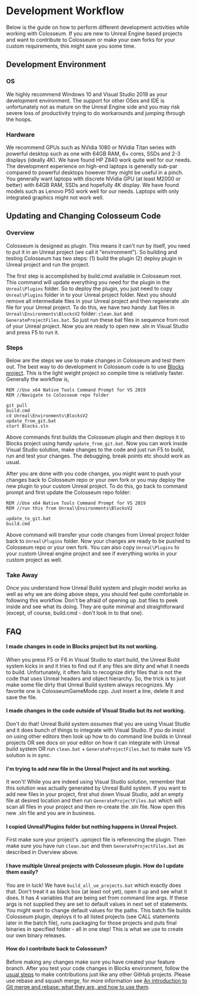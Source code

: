 # Development Workflow

Below is the guide on how to perform different development activities while working with Colosseum. If you are new to Unreal Engine based projects and want to contribute to Colosseum or make your own forks for your custom requirements, this might save you some time.

## Development Environment
### OS
We highly recommend Windows 10 and Visual Studio 2019 as your development environment. The support for other OSes and IDE is unfortunately not as mature on the Unreal Engine side and you may risk severe loss of productivity trying to do workarounds and jumping through the hoops.

### Hardware
We recommend GPUs such as NVidia 1080 or NVidia Titan series with powerful desktop such as one with 64GB RAM, 6+ cores, SSDs and 2-3 displays (ideally 4K). We have found HP Z840 work quite well for our needs. The development experience on high-end laptops is generally sub-par compared to powerful desktops however they might be useful in a pinch. You generally want laptops with discrete NVidia GPU (at least M2000 or better) with 64GB RAM, SSDs and hopefully 4K display. We have found models such as Lenovo P50 work well for our needs. Laptops with only integrated graphics might not work well.

## Updating and Changing Colosseum Code

### Overview
Colosseum is designed as plugin. This means it can't run by itself, you need to put it in an Unreal project (we call it "environment"). So building and testing Colosseum has two steps: (1) build the plugin (2) deploy plugin in Unreal project and run the project. 

The first step is accomplished by build.cmd available in Colosseum root. This command will update everything you need for the plugin in the `Unreal\Plugins` folder. So to deploy the plugin, you just need to copy `Unreal\Plugins` folder in to your Unreal project folder. Next you should remove all  intermediate files in your Unreal project and then regenerate .sln file for your Unreal project. To do this, we have two handy .bat files in `Unreal\Environments\BlocksV2` folder: `clean.bat` and `GenerateProjectFiles.bat`. So just run these bat files in sequence from root of your Unreal project. Now you are ready to open new .sln in Visual Studio and press F5 to run it.

### Steps
Below are the steps we use to make changes in Colosseum and test them out. The best way to do development in Colosseum code is to use [Blocks project](unreal_blocks.md). This is the light weight project so compile time is relatively faster. Generally the workflow is,

```
REM //Use x64 Native Tools Command Prompt for VS 2019
REM //Navigate to Colosseum repo folder

git pull                          
build.cmd                        
cd Unreal\Environments\BlocksV2      
update_from_git.bat
start Blocks.sln
```

Above commands first builds the Colosseum plugin and then deploys it to Blocks project using handy `update_from_git.bat`. Now you can work inside Visual Studio solution, make changes to the code and just run F5 to build, run and test your changes. The debugging, break points etc should work as usual. 

After you are done with you code changes, you might want to push your changes back to Colosseum repo or your own fork or you may deploy the new plugin to your custom Unreal project. To do this, go back to command prompt and first update the Colosseum repo folder:


```
REM //Use x64 Native Tools Command Prompt for VS 2019
REM //run this from Unreal\Environments\BlocksV2

update_to_git.bat
build.cmd
```

Above command will transfer your code changes from Unreal project folder back to `Unreal\Plugins` folder. Now your changes are ready to be pushed to Colosseum repo or your own fork. You can also copy `Unreal\Plugins` to your custom Unreal engine project and see if everything works in your custom project as well.

### Take Away
 Once you understand how Unreal Build system and plugin model works as well as why we are doing above steps, you should feel quite comfortable in following this workflow. Don't be afraid of opening up .bat files to peek inside and see what its doing. They are quite minimal and straightforward (except, of course, build.cmd - don't look in to that one).

## FAQ

#### I made changes in code in Blocks project but its not working.
When you press F5 or F6 in Visual Studio to start build, the Unreal Build system kicks in and it tries to find out if any files are dirty and what it needs to build. Unfortunately, it often fails to recognize dirty files that is not the code that uses Unreal headers and object hierarchy. So, the trick is to just make some file dirty that Unreal Build system always recognizes. My favorite one is ColosseumGameMode.cpp. Just insert a line, delete it and save the file.

#### I made changes in the code outside of Visual Studio but its not working.
Don't do that! Unreal Build system *assumes* that you are using Visual Studio and it does bunch of things to integrate with Visual Studio. If you do insist on using other editors then look up how to do command line builds in Unreal projects OR see docs on your editor on how it can integrate with Unreal build system OR run `clean.bat` + `GenerateProjectFiles.bat` to make sure VS solution is in sync.

#### I'm trying to add new file in the Unreal Project and its not working.
It won't! While you are indeed using Visual Studio solution, remember that this solution was actually generated by Unreal Build system. If you want to add new files in your project, first shut down Visual Studio, add an empty file at desired location and then run `GenerateProjectFiles.bat` which will scan all files in your project and then re-create the .sln file. Now open this new .sln file and you are in business.

#### I copied Unreal\Plugins folder but nothing happens in Unreal Project.
First make sure your project's .uproject file is referencing the plugin. Then make sure you have run `clean.bat` and then `GenerateProjectFiles.bat` as described in Overview above.

#### I have multiple Unreal projects with Colosseum plugin. How do I update them easily?
You are in luck! We have `build_all_ue_projects.bat` which exactly does that. Don't treat it as black box (at least not yet), open it up and see what it does.  It has 4 variables that are being set from command line args. If these args is not supplied they are set to default values in next set of statements. You might want to change default values for the paths. This batch file builds Colosseum plugin, deploys it to all listed projects (see CALL statements later in the batch file), runs packaging for those projects and puts final binaries in specified folder - all in one step! This is what we use to create our own binary releases.

#### How do I contribute back to Colosseum?
Before making any changes make sure you have created your feature branch. After you test your code changes in Blocks environment, follow the [usual steps](https://akrabat.com/the-beginners-guide-to-contributing-to-a-github-project/) to make contributions just like any other GitHub projects. Please use rebase and squash merge, for more information see [An introduction to Git merge and rebase: what they are, and how to use them](https://www.freecodecamp.org/news/an-introduction-to-git-merge-and-rebase-what-they-are-and-how-to-use-them-131b863785f/).



